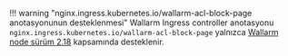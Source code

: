 !!! warning "nginx.ingress.kubernetes.io/wallarm-acl-block-page anotasyonunun desteklenmesi"
    Wallarm Ingress controller anotasyonu `nginx.ingress.kubernetes.io/wallarm-acl-block-page` yalnızca [Wallarm node sürüm 2.18](/admin-en/configuration-guides/configure-block-page-and-code/) kapsamında desteklenir.